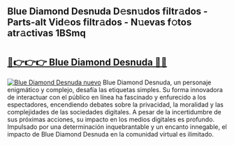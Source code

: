 ## Blue Diamond Desnuda D𝚎sn𝚞dos filtr𝚊dos - Parts-alt Vid𝚎os filtr𝚊dos - N𝚞evas f𝚘tos atr𝚊ctivas 1BSmq

# <h2><a href="http://mb0gu8.tromn.icu/?c=Blue+Diamond+Desnuda">🔗👉👉👉 Blue Diamond Desnuda 🔗🔗</a></h2>

[![Blue Diamond Desnuda nuevo](https://i.imgur.com/pEAQMta.gif)](http://mb0gu8.tromn.icu/?c=Blue+Diamond+Desnuda)
Blue Diamond Desnuda, un personaje enigmático y complejo, desafía las etiquetas simples. Su forma innovadora de interactuar con el público en línea ha fascinado y enfurecido a los espectadores, encendiendo debates sobre la privacidad, la moralidad y las complejidades de las sociedades digitales. A pesar de la incertidumbre de sus próximas acciones, su impacto en los medios digitales es profundo. Impulsado por una determinación inquebrantable y un encanto innegable, el impacto de Blue Diamond Desnuda en la comunidad virtual es ilimitado.

